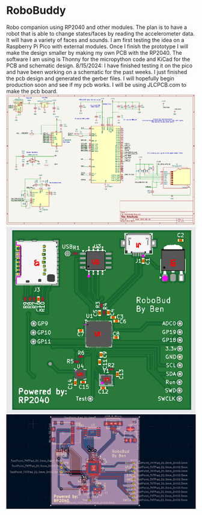 # RoboBuddy
Robo companion using RP2040 and other modules.
The plan is to have a robot that is able to change states/faces by reading the accelerometer data. It will have a variety of faces and sounds.
I am first testing the idea on a Raspberry Pi Pico with external modules. Once I finish the prototype I will make the design smaller by making my own PCB with the RP2040.
The software I am using is Thonny for the micropython code and KiCad for the PCB and schematic design.
8/15/2024: I have finished testing it on the pico and have been working on a schematic for the past weeks. I just finished the pcb design and generated the gerber files. I will hopefully begin production soon and see if my pcb works. I will be using JLCPCB.com to make the pcb board.
![image](https://github.com/BensBeens/RoboBuddy/blob/main/Schematic%20v.2.png)
![image](https://github.com/BensBeens/RoboBuddy/blob/main/RoboBuddy_public/Front3DView_PCB.png)
![image](https://github.com/BensBeens/RoboBuddy/blob/main/RoboBuddy_public/Front_PCBSchematic.png)
